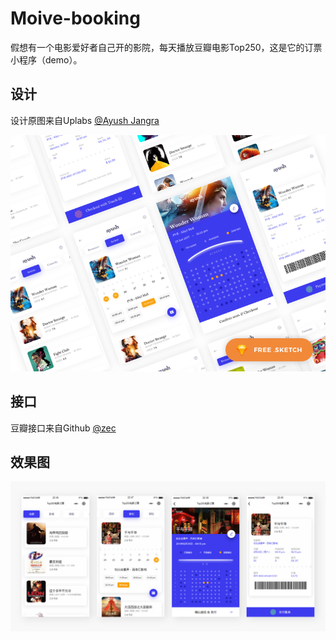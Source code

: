 # Moive-booking
假想有一个电影爱好者自己开的影院，每天播放豆瓣电影Top250，这是它的订票小程序（demo）。


## 设计

设计原图来自Uplabs [@Ayush Jangra](https://www.uplabs.com/ayushjangra)

<img src="https://github.com/jokersandwich/Moive-booking/blob/master/image/readme/preview.png" width="600">

## 接口

豆瓣接口来自Github [@zec](https://github.com/zce)

## 效果图

<img src="https://github.com/jokersandwich/Moive-booking/blob/master/image/readme/rendering.png" width="800">
